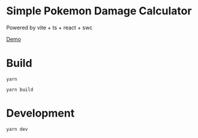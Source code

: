 # Simple Pokemon Damage Calculator

Powered by vite + ts + react + swc

[Demo](https://ckaznable.github.io/pokemon-dmg-calc/ "Demo")

# Build

`yarn`

`yarn build`

# Development

`yarn dev`